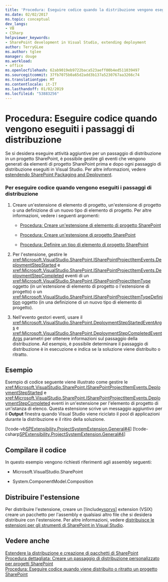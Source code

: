 ```yaml
---
title: 'Procedura: Eseguire codice quando la distribuzione vengono eseguiti i passaggi | Microsoft Docs'
ms.date: 02/02/2017
ms.topic: conceptual
dev_langs:
- VB
- CSharp
helpviewer_keywords:
- SharePoint development in Visual Studio, extending deployment
author: TerryGLee
ms.author: tglee
manager: douge
ms.workload:
- office
ms.openlocfilehash: 62ab9019eb9722baca523aeff00b4ed511039497
ms.sourcegitcommit: 37fb7075b0a65d2add3b137a5230767aa3266c74
ms.translationtype: MT
ms.contentlocale: it-IT
ms.lasthandoff: 01/02/2019
ms.locfileid: "53883256"
---
```

# <a name="how-to-run-code-when-deployment-steps-are-executed"></a>Procedura: Eseguire codice quando vengono eseguiti i passaggi di distribuzione
  Se si desidera eseguire attività aggiuntive per un passaggio di distribuzione in un progetto SharePoint, è possibile gestire gli eventi che vengono generati da elementi di progetto SharePoint prima e dopo ogni passaggio di distribuzione eseguiti in Visual Studio. Per altre informazioni, vedere [estendendo SharePoint Packaging and Deployment](../sharepoint/extending-sharepoint-packaging-and-deployment.md).  
  
### <a name="to-run-code-when-deployment-steps-are-executed"></a>Per eseguire codice quando vengono eseguiti i passaggi di distribuzione  
  
1.  Creare un'estensione di elemento di progetto, un'estensione di progetto o una definizione di un nuovo tipo di elemento di progetto. Per altre informazioni, vedere i seguenti argomenti:  
  
    -   [Procedura: Creare un'estensione di elemento di progetto SharePoint](../sharepoint/how-to-create-a-sharepoint-project-item-extension.md)  
  
    -   [Procedura: Creare un'estensione di progetto SharePoint](../sharepoint/how-to-create-a-sharepoint-project-extension.md)  
  
    -   [Procedura: Definire un tipo di elemento di progetto SharePoint](../sharepoint/how-to-define-a-sharepoint-project-item-type.md)  
  
2.  Per l'estensione, gestire le <xref:Microsoft.VisualStudio.SharePoint.ISharePointProjectItemEvents.DeploymentStepStarted> e <xref:Microsoft.VisualStudio.SharePoint.ISharePointProjectItemEvents.DeploymentStepCompleted> eventi di un <xref:Microsoft.VisualStudio.SharePoint.ISharePointProjectItemType> oggetto (in un'estensione di elemento di progetto o l'estensione di progetto) o un <xref:Microsoft.VisualStudio.SharePoint.ISharePointProjectItemTypeDefinition> oggetto (in una definizione di un nuovo tipo di elemento di progetto).  
  
3.  Nell'evento gestori eventi, usare il <xref:Microsoft.VisualStudio.SharePoint.DeploymentStepStartedEventArgs> e <xref:Microsoft.VisualStudio.SharePoint.DeploymentStepCompletedEventArgs> parametri per ottenere informazioni sul passaggio della distribuzione. Ad esempio, è possibile determinare il passaggio di distribuzione è in esecuzione e indica se la soluzione viene distribuito o ritratto.  
  
## <a name="example"></a>Esempio  
 Esempio di codice seguente viene illustrato come gestire le <xref:Microsoft.VisualStudio.SharePoint.ISharePointProjectItemEvents.DeploymentStepStarted> e <xref:Microsoft.VisualStudio.SharePoint.ISharePointProjectItemEvents.DeploymentStepCompleted> eventi in un'estensione per l'elemento di progetto di un'istanza di elenco. Questa estensione scrive un messaggio aggiuntivo per il **Output** finestra quando Visual Studio viene riciclato il pool di applicazioni durante la distribuzione e il ritiro della soluzione.  
  
 [!code-vb[SPExtensibility.ProjectSystemExtension.General#4](../sharepoint/codesnippet/VisualBasic/projectsystemexamples/extension/handledeploymentstepevents.vb#4)]
 [!code-csharp[SPExtensibility.ProjectSystemExtension.General#4](../sharepoint/codesnippet/CSharp/projectsystemexamples/extension/handledeploymentstepevents.cs#4)]  
  
## <a name="compile-the-code"></a>Compilare il codice  
 In questo esempio vengono richiesti riferimenti agli assembly seguenti:  
  
-   Microsoft.VisualStudio.SharePoint  
  
-   System.ComponentModel.Composition  
  
## <a name="deploy-the-extension"></a>Distribuire l'estensione  
 Per distribuire l'estensione, creare un [!include[vsprvs](../sharepoint/includes/vsprvs-md.md)] extension (VSIX) creare un pacchetto per l'assembly e qualsiasi altro file che si desidera distribuire con l'estensione. Per altre informazioni, vedere [distribuisce le estensioni per gli strumenti di SharePoint in Visual Studio](../sharepoint/deploying-extensions-for-the-sharepoint-tools-in-visual-studio.md).  
  
## <a name="see-also"></a>Vedere anche
 [Estendere la distribuzione e creazione di pacchetti di SharePoint](../sharepoint/extending-sharepoint-packaging-and-deployment.md)   
 [Procedura dettagliata: Creare un passaggio di distribuzione personalizzato per progetti SharePoint](../sharepoint/walkthrough-creating-a-custom-deployment-step-for-sharepoint-projects.md)   
 [Procedura: Eseguire codice quando viene distribuito o ritratto un progetto SharePoint](../sharepoint/how-to-run-code-when-a-sharepoint-project-is-deployed-or-retracted.md)  
